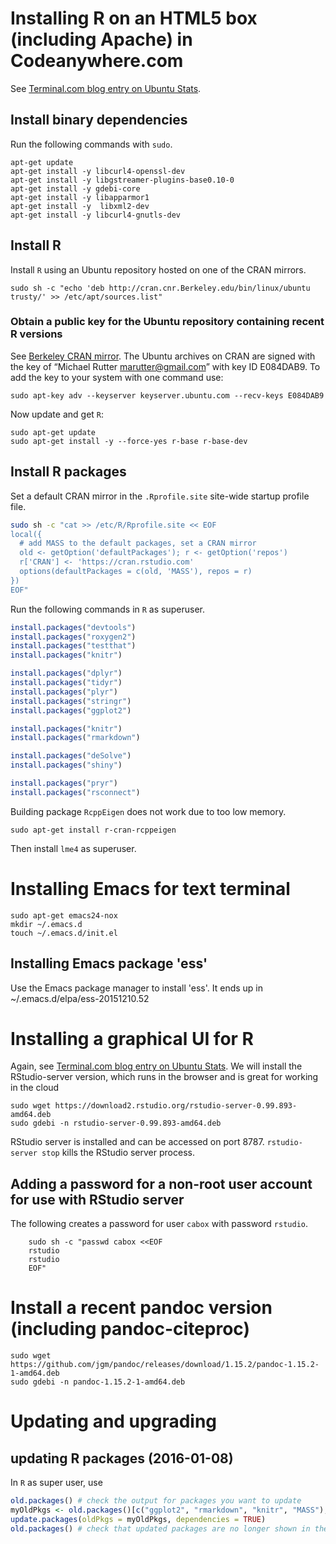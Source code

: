 
# Installing R on an HTML5 box (including Apache) in Codeanywhere.com

See [Terminal.com blog entry on Ubuntu Stats](http://blog.terminal.com/getting-an-up-to-date-r-and-rstudio-installation-on-ubuntu/).

## Install binary dependencies

Run the following commands with `sudo`.

~~~
apt-get update
apt-get install -y libcurl4-openssl-dev  
apt-get install -y libgstreamer-plugins-base0.10-0  
apt-get install -y gdebi-core  
apt-get install -y libapparmor1  
apt-get install -y  libxml2-dev  
apt-get install -y libcurl4-gnutls-dev

~~~

## Install R

Install `R` using an Ubuntu repository hosted on one of the CRAN mirrors.

~~~
sudo sh -c "echo 'deb http://cran.cnr.Berkeley.edu/bin/linux/ubuntu trusty/' >> /etc/apt/sources.list"
~~~

### Obtain a public key for the Ubuntu repository containing recent R versions

See [Berkeley CRAN mirror](https://cran.cnr.berkeley.edu/bin/linux/ubuntu/).
The Ubuntu archives on CRAN are signed with the key of “Michael Rutter marutter@gmail.com” with key ID E084DAB9. To add the key to your system with one command use:

~~~
sudo apt-key adv --keyserver keyserver.ubuntu.com --recv-keys E084DAB9
~~~

Now update and get `R`:

~~~
sudo apt-get update  
sudo apt-get install -y --force-yes r-base r-base-dev
~~~

## Install R packages

Set a default CRAN mirror in the `.Rprofile.site` site-wide startup profile file.

```bash
sudo sh -c "cat >> /etc/R/Rprofile.site << EOF  
local({  
  # add MASS to the default packages, set a CRAN mirror
  old <- getOption('defaultPackages'); r <- getOption('repos')
  r['CRAN'] <- 'https://cran.rstudio.com'
  options(defaultPackages = c(old, 'MASS'), repos = r)
})
EOF"  
```

Run the following commands in `R` as superuser.

```r
install.packages("devtools")  
install.packages("roxygen2")  
install.packages("testthat")  
install.packages("knitr")

install.packages("dplyr")  
install.packages("tidyr")  
install.packages("plyr")  
install.packages("stringr")  
install.packages("ggplot2")

install.packages("knitr")
install.packages("rmarkdown")

install.packages("deSolve")
install.packages("shiny")

install.packages("pryr")
install.packages("rsconnect")
```

Building package `RcppEigen` does not work due to too low memory.

~~~
sudo apt-get install r-cran-rcppeigen
~~~

Then install `lme4` as superuser.



# Installing Emacs for text terminal

~~~
sudo apt-get emacs24-nox
mkdir ~/.emacs.d
touch ~/.emacs.d/init.el
~~~

## Installing Emacs package 'ess'

Use the Emacs package manager to install 'ess'. It ends up in ~/.emacs.d/elpa/ess-20151210.52


# Installing a graphical UI for R

Again, see [Terminal.com blog entry on Ubuntu Stats](http://blog.terminal.com/getting-an-up-to-date-r-and-rstudio-installation-on-ubuntu/).
We will install the RStudio-server version, which runs in the browser and is great for working in the cloud

~~~
sudo wget https://download2.rstudio.org/rstudio-server-0.99.893-amd64.deb
sudo gdebi -n rstudio-server-0.99.893-amd64.deb
~~~

RStudio server is installed and can be accessed on port 8787. `rstudio-server stop` kills the RStudio server process.

## Adding a password for a non-root user account for use with RStudio server

The following creates a password for user `cabox` with password `rstudio`.

~~~
    sudo sh -c "passwd cabox <<EOF  
    rstudio
    rstudio
    EOF"
~~~

# Install a recent pandoc version (including pandoc-citeproc)

~~~
sudo wget https://github.com/jgm/pandoc/releases/download/1.15.2/pandoc-1.15.2-1-amd64.deb
sudo gdebi -n pandoc-1.15.2-1-amd64.deb
~~~



# Updating and upgrading


## updating R packages (2016-01-08)

In `R` as super user, use

```r
old.packages() # check the output for packages you want to update
myOldPkgs <- old.packages()[c("ggplot2", "rmarkdown", "knitr", "MASS"),]
update.packages(oldPkgs = myOldPkgs, dependencies = TRUE)
old.packages() # check that updated packages are no longer shown in the output
```





